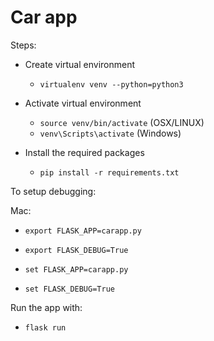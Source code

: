 # Car app


Steps:

* Create virtual environment
    * `virtualenv venv --python=python3`

* Activate virtual environment
    * `source venv/bin/activate` (OSX/LINUX)
    * `venv\Scripts\activate` (Windows)

* Install the required packages
    * `pip install -r requirements.txt`


To setup debugging:

Mac:
* `export FLASK_APP=carapp.py`
* `export FLASK_DEBUG=True`

* `set FLASK_APP=carapp.py`
* `set FLASK_DEBUG=True`

Run the app with:

* `flask run`
